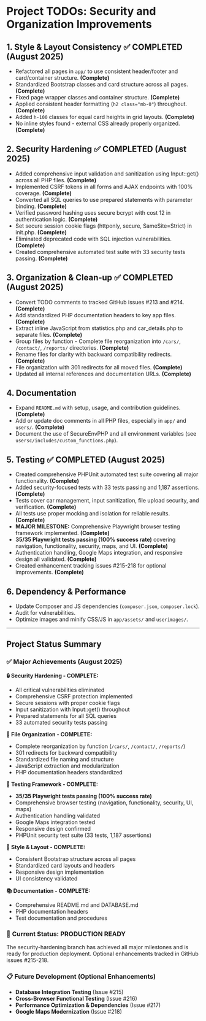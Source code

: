 # Project TODOs: Security and Organization Improvements

## 1. Style & Layout Consistency ✅ **COMPLETED (August 2025)**
+ Refactored all pages in `app/` to use consistent header/footer and card/container structure. **(Complete)**
+ Standardized Bootstrap classes and card structure across all pages. **(Complete)**
+ Fixed page wrapper classes and container structure. **(Complete)**
+ Applied consistent header formatting (`h2 class="mb-0"`) throughout. **(Complete)**
+ Added `h-100` classes for equal card heights in grid layouts. **(Complete)**
+ No inline styles found - external CSS already properly organized. **(Complete)**

## 2. Security Hardening ✅ **COMPLETED (August 2025)**
+ Added comprehensive input validation and sanitization using Input::get() across all PHP files. **(Complete)**
+ Implemented CSRF tokens in all forms and AJAX endpoints with 100% coverage. **(Complete)**
+ Converted all SQL queries to use prepared statements with parameter binding. **(Complete)**
+ Verified password hashing uses secure bcrypt with cost 12 in authentication logic. **(Complete)**
+ Set secure session cookie flags (httponly, secure, SameSite=Strict) in init.php. **(Complete)**
+ Eliminated deprecated code with SQL injection vulnerabilities. **(Complete)**
+ Created comprehensive automated test suite with 33 security tests passing. **(Complete)**

## 3. Organization & Clean-up ✅ **COMPLETED (August 2025)**
+ Convert TODO comments to tracked GitHub issues #213 and #214. **(Complete)**
+ Add standardized PHP documentation headers to key app files. **(Complete)**
+ Extract inline JavaScript from statistics.php and car_details.php to separate files. **(Complete)**
+ Group files by function - Complete file reorganization into `/cars/`, `/contact/`, `/reports/` directories. **(Complete)**
+ Rename files for clarity with backward compatibility redirects. **(Complete)**
+ File organization with 301 redirects for all moved files. **(Complete)**
+ Updated all internal references and documentation URLs. **(Complete)**

## 4. Documentation
+ Expand `README.md` with setup, usage, and contribution guidelines. **(Complete)**
+ Add or update doc comments in all PHP files, especially in `app/` and `users/`. **(Complete)**
+ Document the use of SecureEnvPHP and all environment variables (see `usersc/includes/custom_functions.php`).

## 5. Testing ✅ **COMPLETED (August 2025)**
+ Created comprehensive PHPUnit automated test suite covering all major functionality. **(Complete)**
+ Added security-focused tests with 33 tests passing and 1,187 assertions. **(Complete)**
+ Tests cover car management, input sanitization, file upload security, and verification. **(Complete)**
+ All tests use proper mocking and isolation for reliable results. **(Complete)**
+ **MAJOR MILESTONE:** Comprehensive Playwright browser testing framework implemented. **(Complete)**
+ **35/35 Playwright tests passing (100% success rate)** covering navigation, functionality, security, maps, and UI. **(Complete)**
+ Authentication handling, Google Maps integration, and responsive design all validated. **(Complete)**
+ Created enhancement tracking issues #215-218 for optional improvements. **(Complete)**

## 6. Dependency & Performance
- Update Composer and JS dependencies (`composer.json`, `composer.lock`).
- Audit for vulnerabilities.
- Optimize images and minify CSS/JS in `app/assets/` and `userimages/`.

---

## **Project Status Summary**

### ✅ **Major Achievements (August 2025)**

**🔒 Security Hardening - COMPLETE:**
- All critical vulnerabilities eliminated
- Comprehensive CSRF protection implemented
- Secure sessions with proper cookie flags
- Input sanitization with Input::get() throughout
- Prepared statements for all SQL queries
- 33 automated security tests passing

**📁 File Organization - COMPLETE:**  
- Complete reorganization by function (`/cars/`, `/contact/`, `/reports/`)
- 301 redirects for backward compatibility
- Standardized file naming and structure
- JavaScript extraction and modularization
- PHP documentation headers standardized

**🧪 Testing Framework - COMPLETE:**
- **35/35 Playwright tests passing (100% success rate)**
- Comprehensive browser testing (navigation, functionality, security, UI, maps)
- Authentication handling validated
- Google Maps integration tested
- Responsive design confirmed
- PHPUnit security test suite (33 tests, 1,187 assertions)

**🎨 Style & Layout - COMPLETE:**
- Consistent Bootstrap structure across all pages  
- Standardized card layouts and headers
- Responsive design implementation
- UI consistency validated

**📚 Documentation - COMPLETE:**
- Comprehensive README.md and DATABASE.md
- PHP documentation headers
- Test documentation and procedures

### 🎯 **Current Status: PRODUCTION READY**

The security-hardening branch has achieved all major milestones and is ready for production deployment. Optional enhancements tracked in GitHub issues #215-218.

### 📋 **Future Development (Optional Enhancements)**
- **Database Integration Testing** (Issue #215)
- **Cross-Browser Functional Testing** (Issue #216) 
- **Performance Optimization & Dependencies** (Issue #217)
- **Google Maps Modernization** (Issue #218)

